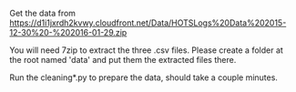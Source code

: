 Get the data from https://d1i1jxrdh2kvwy.cloudfront.net/Data/HOTSLogs%20Data%202015-12-30%20-%202016-01-29.zip

You will need 7zip to extract the three .csv files. Please create a folder at the root 
named 'data' and 
put them the extracted files there. 

Run the cleaning*.py to prepare the data, should take a couple minutes. 